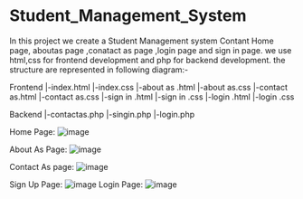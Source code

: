 # Student_Management_System
In this project we create a Student Management system Contant Home page,
aboutas page ,conatact as page ,login page and sign in page.
we use html,css for frontend development and php for backend development.
the structure are represented in following diagram:-


Frontend
|-index.html
|-index.css
|-about as .html
|-about as.css
|-contact as.html
|-contact as.css
|-sign in .html
|-sign in .css
|-login .html
|-login .css


Backend
|-contactas.php
|-singin.php
|-login.php

Home Page:
![image](https://github.com/user-attachments/assets/d466e25f-3a55-4cb0-83f7-e77805125aee)

About As Page:
![image](https://github.com/user-attachments/assets/c3a65b31-ecd1-4195-8fc3-9005b876ed16)

Contact As page:
![image](https://github.com/user-attachments/assets/1d6423e9-ace5-410b-9eea-2dfc29217364)

Sign Up Page:
![image](https://github.com/user-attachments/assets/efe7b0c7-0815-45fd-94c3-929bc8c37bd8)
Login Page:
![image](https://github.com/user-attachments/assets/b98af35e-1d6f-4620-b890-6d44e7a39866)









